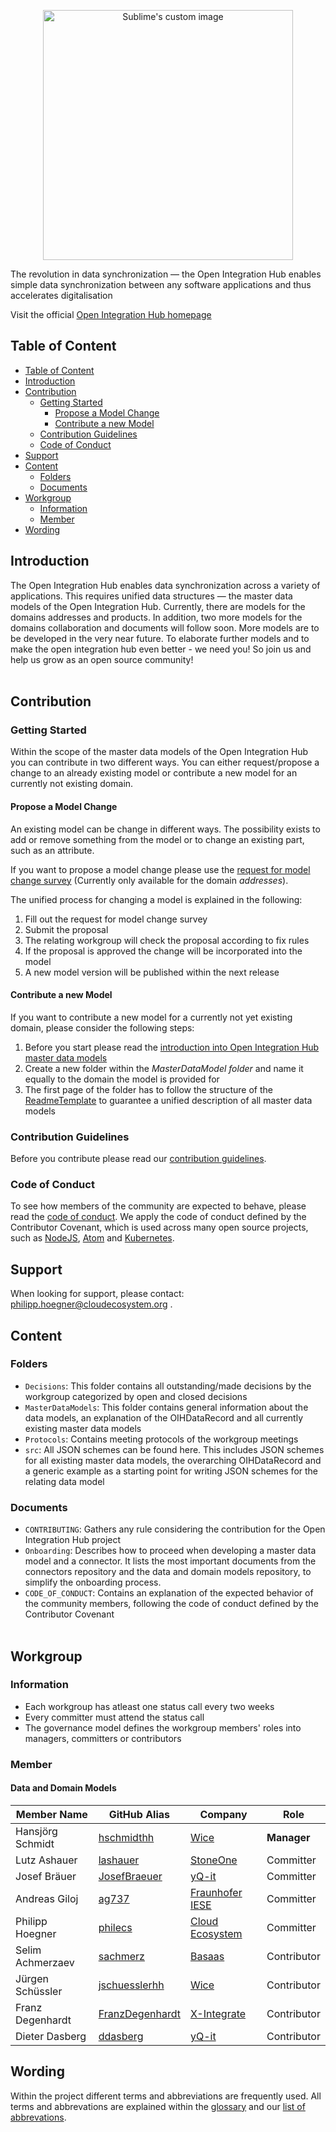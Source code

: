 <p align="center">
  <img src="https://github.com/openintegrationhub/Data-and-Domain-Models/blob/master/Assets/medium-oih-einzeilig-zentriert.jpg" alt="Sublime's custom image" width="400"/>
</p>

The revolution in data synchronization — the Open Integration Hub enables simple data synchronization between any software applications and thus accelerates digitalisation

Visit the official [Open Integration Hub homepage](https://www.openintegrationhub.de/)

## Table of Content
<!-- TOC depthFrom:2 depthTo:6 withLinks:1 updateOnSave:1 orderedList:0 -->

- [Table of Content](#table-of-content)
- [Introduction](#introduction)
- [Contribution](#contribution)
	- [Getting Started](#getting-started)
		- [Propose a Model Change](#propose-a-model-change)
		- [Contribute a new Model](#contribute-a-new-model)
	- [Contribution Guidelines](#contribution-guidelines)
	- [Code of Conduct](#code-of-conduct)
- [Support](#support)
- [Content](#content)
	- [Folders](#folders)
	- [Documents](#documents)
- [Workgroup](#workgroup)
	- [Information](#information)
	- [Member](#member)
- [Wording](#wording)

<!-- /TOC -->


## Introduction

The Open Integration Hub enables data synchronization across a variety of applications. This requires unified data structures — the master data models of the Open Integration Hub. Currently, there are models for the domains addresses and products. In addition, two more models for the domains collaboration and documents will follow soon. More models are to be developed in the very near future. To elaborate further models and to make the open integration hub even better - we need you! So join us and help us grow as an open source community!
<br><br>

## Contribution
### Getting Started
Within the scope of the master data models of the Open Integration Hub you can contribute in two different ways. You can either request/propose a change to an already existing model or contribute a new model for an currently not existing domain.

#### Propose a Model Change
An existing model can be change in different ways. The possibility exists to add or remove something from the model or to change an existing part, such as an attribute.

If you want to propose a model change please use the [request for model change survey](https://docs.google.com/forms/d/e/1FAIpQLScTkJNCEPTIBlc7Cumn7Y-6pfIPV90E5tVox2djnJbLUSyi4g/viewform) (Currently only available for the domain _addresses_).

The unified process for changing a model is explained in the following:

1. Fill out the request for model change survey
2. Submit the proposal
3. The relating workgroup will check the proposal according to fix rules
4. If the proposal is approved the change will be incorporated into the model
5. A new model version will be published within the next release

#### Contribute a new Model

If you want to contribute a new model for a currently not yet existing domain, please consider the following steps:

1. Before you start please read the [introduction into Open Integration Hub master data models](MasterDataModels/README.md)
2. Create a new folder within the _MasterDataModel folder_ and name it equally to the domain the model is provided for
3. The first page of the folder has to follow the structure of the [ReadmeTemplate](MasterDataModels/ReadmeTemplate.md) to guarantee a unified description of all master data models

### Contribution Guidelines

Before you contribute please read our [contribution guidelines](CONTRIBUTING.md).

### Code of Conduct

To see how members of the community are expected to behave, please read the [code of conduct](CODE_OF_CONDUCT.md). We apply the code of conduct defined by the Contributor Covenant, which is used across many open source projects, such as [NodeJS](https://github.com/nodejs/node), [Atom](https://github.com/atom/atom) and [Kubernetes](https://github.com/kubernetes/kubernetes).

## Support

When looking for support, please contact: philipp.hoegner@cloudecosystem.org .

## Content
### Folders

- `Decisions`: This folder contains all outstanding/made decisions by the workgroup categorized by open and closed decisions
- `MasterDataModels`: This folder contains general information about the data models, an explanation of the OIHDataRecord and all currently existing master data models
- `Protocols`: Contains meeting protocols of the workgroup meetings
- `src`: All JSON schemes can be found here. This includes JSON schemes for all existing master data models, the overarching OIHDataRecord and a generic example as a starting point for writing JSON schemes for the relating data model


### Documents

- `CONTRIBUTING`: Gathers any rule considering the contribution for the Open Integration Hub project
- `Onboarding`: Describes how to proceed when developing a master data model and a connector. It lists the most important documents from the connectors repository and the data and domain models repository, to simplify the onboarding process.
- `CODE_OF_CONDUCT`: Contains an explanation of the expected behavior of the community members, following  the code of conduct defined by the Contributor Covenant
<br><br>

## Workgroup
### Information
- Each workgroup has atleast one status call every two weeks
- Every committer must attend the status call
- The governance model defines the workgroup members' roles into managers, committers or contributors


### Member

#### Data and Domain Models
| Member Name |GitHub Alias|Company| Role |
| --- | --- | --- | --- |
| Hansjörg Schmidt  |[hschmidthh](https://github.com/hschmidthh)|[Wice](https://wice.de/)| **Manager**  |
| Lutz Ashauer |[lashauer](https://github.com/lashauer)|[StoneOne](http://stoneone.de)| Committer  |
| Josef Bräuer|[JosefBraeuer](https://github.com/JosefBraeuer)|[yQ-it](http://www.yq-it.com/)| Committer  |
| Andreas Giloj|[ag737](https://github.com/ag737)|[Fraunhofer IESE](https://www.iese.fraunhofer.de/)| Committer  |
| Philipp Hoegner|[philecs](https://github.com/philecs)|[Cloud Ecosystem](http://www.cloudecosystem.org/)| Committer  |
| Selim Achmerzaev|[sachmerz](https://github.com/sachmerz)|[Basaas](https://www.basaas.com/app-store)| Contributor  |
| Jürgen Schüssler|[jschuesslerhh](https://github.com/jschuesslerhh)|[Wice](https://wice.de/)| Contributor  |
| Franz  Degenhardt|[FranzDegenhardt](https://github.com/FranzDegenhardt)|[X-Integrate](https://x-integrate.com/x-integrate-startseite/)| Contributor  |
| Dieter Dasberg|[ddasberg](https://github.com/ddasberg)|[yQ-it](http://www.yq-it.com/)| Contributor  |

## Wording

Within the project different terms and abbreviations are frequently used. All terms and abbrevations are explained within the [glossary](https://github.com/openintegrationhub/Connectors/wiki/Glossary) and our [list of abbrevations](https://github.com/openintegrationhub/Connectors/wiki/Abbreviations).
